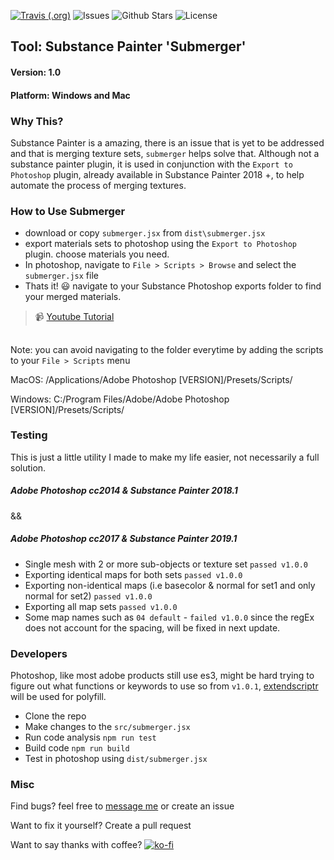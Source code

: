 [![Travis (.org)](https://img.shields.io/travis/comphonia/substance-painter-merger)](https://travis-ci.com/comphonia/substance-painter-merger)
![Issues](https://img.shields.io/github/issues/comphonia/substance-painter-merger)
![Github Stars](https://img.shields.io/github/stars/comphonia/substance-painter-merger)
![License](https://img.shields.io/github/license/comphonia/substance-painter-merger)
## Tool: Substance Painter 'Submerger'
#### Version: 1.0
#### Platform: Windows and Mac

### Why This?
Substance Painter is a amazing, there is an issue that is yet to be addressed and that is merging texture sets, `submerger` helps solve that. Although not a substance painter plugin, it is used in conjunction with the `Export to Photoshop` plugin, already available in Substance Painter 2018 +, to help automate the process of merging textures.

### How to Use Submerger
- download or copy `submerger.jsx` from `dist\submerger.jsx`
- export materials sets to photoshop using the `Export to Photoshop` plugin. choose materials you need.
- In photoshop, navigate to `File > Scripts > Browse` and select the `submerger.jsx` file
- Thats it! :smiley: navigate to your Substance Photoshop exports folder to find your merged materials.
> :video_camera: [Youtube Tutorial](https://www.youtube.com/watch?v=_XI0rpOZBD0) 
##

Note: you can avoid navigating to the folder everytime by adding the scripts to your `File > Scripts` menu  

 MacOS: /Applications/Adobe Photoshop [VERSION]/Presets/Scripts/  
 
 Windows: C:/Program Files/Adobe/Adobe Photoshop [VERSION]/Presets/Scripts/

### Testing
This is just a little utility I made to make my life easier, not necessarily a full solution. 
##### Adobe Photoshop cc2014 & Substance Painter 2018.1
&&
##### Adobe Photoshop cc2017 & Substance Painter 2019.1
 - Single mesh with 2 or more sub-objects or texture set `passed v1.0.0`
 - Exporting identical maps for both sets `passed v1.0.0`
 - Exporting non-identical maps (i.e basecolor & normal for set1 and only normal for set2) `passed v1.0.0`
 - Exporting all map sets `passed v1.0.0`
 - Some map names such as `04 default` - `failed v1.0.0` since the regEx does not account for the spacing, will be fixed in next update.

 ### Developers
 Photoshop, like most adobe products still use es3, might be hard trying to figure out what functions or keywords to use so from `v1.0.1`, [extendscriptr](https://www.npmjs.com/package/extendscriptr) will be used for polyfill. 
 - Clone the repo
 - Make changes to the `src/submerger.jsx`
 - Run code analysis `npm run test`
 - Build code `npm run build`
 - Test in photoshop using `dist/submerger.jsx`
 
 ### Misc
 Find bugs? feel free to [message me](https://www.comphonia.com/#contact) or create an issue
 
 Want to fix it yourself? Create a pull request
 
 Want to say thanks with coffee?    [![ko-fi](https://www.ko-fi.com/img/donate_sm.png)](https://ko-fi.com/X8X5OPHE)
